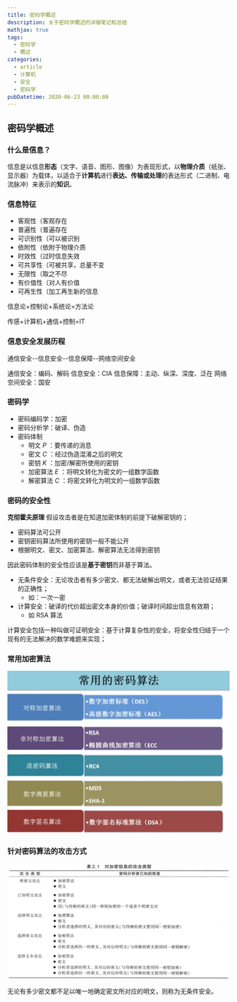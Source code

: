 ```yaml
---
title: 密码学概述
description: 关于密码学概述的详细笔记和总结
mathjax: true
tags:
  - 密码学
  - 概述
categories:
  - article
  - 计算机
  - 安全
  - 密码学
pubDatetime: 2020-06-23 00:00:00
---
```


## 密码学概述

### 什么是信息？

信息是以信息**形态**（文字、语音、图形、图像）为表现形式，以**物理介质**（纸张、显示器）为载体，以适合于**计算机**进行**表达、传输或处理**的表达形式（二进制、电流脉冲）来表示的**知识**。

### 信息特征

- 客观性（客观存在
- 普遍性（普遍存在
- 可识别性（可以被识别
- 依附性（依附于物理介质
- 时效性（过时信息失效
- 可共享性（可被共享，总量不变
- 无限性（取之不尽
- 有价值性（对人有价值
- 可再生性（加工再生新的信息

信息论+控制论+系统论=方法论

传感+计算机+通信+控制=IT

### 信息安全发展历程

通信安全--信息安全--信息保障--网络空间安全

通信安全：编码、解码
信息安全：CIA
信息保障：主动、纵深、深度、泛在
网络空间安全：国安

### 密码学

- 密码编码学：加密
- 密码分析学：破译、伪造
- 密码体制
  - 明文 $P$ ：要传递的消息
  - 密文 $C$ ：经过伪造混淆之后的明文
  - 密钥 $K$ ：加密/解密所使用的密钥
  - 加密算法 $E$ ：将明文转化为密文的一组数学函数
  - 解密算法 $C$ ：将密文转化为明文的一组数学函数

### 密码的安全性

**克彻霍夫原理** 假设攻击者是在知道加密体制的前提下破解密钥的；

- 密码算法可公开
- 密钥密码算法所使用的密钥一般不能公开
- 根据明文、密文、加密算法、解密算法无法得到密钥

因此密码体制的安全性应该是**基于密钥**而非基于算法。

- 无条件安全：无论攻击者有多少密文、都无法破解出明文，或者无法验证结果的正确性；
  - 如：一次一密
- 计算安全：破译的代价超出密文本身的价值；破译时间超出信息有效期；
  - 如 RSA 算法

计算安全包括一种叫做可证明安全：基于计算复杂性的安全，将安全性归结于一个现有的无法解决的数学难题来实现；

### 常用加密算法

![picture 11](../../../../../assets/images/98b2cf844f4422da95aefd2f04ee84acf545f5cd89da70607245090d6d622129.png)

### 针对密码算法的攻击方式

![picture 12](../../../../../assets/images/31f1ee6ca2c9c71063f021921911f0b26d4236ecb967bb7ec5fdd7f6b56d3515.png)

无论有多少密文都不足以唯一地确定密文所对应的明文，则称为无条件安全。
